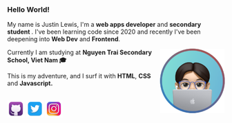<h3>Hello World!</h3>

My name is Justin Lewis, I'm a <strong>web apps developer</strong>  and  <strong>secondary student </strong>. I've been learning code since 2020 and recently I've been deepening into <strong>Web Dev</strong> and <strong>Frontend</strong>.

<img align="right" alt="Avatar" src="./justinl99.png" width="150">

Currently I am studying at <strong>Nguyen Trai Secondary School, Viet Nam 🎓</strong>

This is my adventure, and I surf it with <strong>HTML</strong>, <strong>CSS</strong> and <strong>Javascript.</strong><br><br>

<p align="left"><a target="_blank" href="https://www.github.com/justinl99" title="Github"><img alt="Github's Logo" height="40" src="./github.webp"></a> <a target="_blank" href="https://twitter.com/justinl99_l" title="Twitter"><img alt="Twitter's Logo" height="40" src="./twitter.webp"></a> <a target="_blank" href="https://www.instagram.com/justinl_dev/" title="Instagram"><img alt="Instagram's Logo" height="40" src="./instagram.webp"></a></p>
